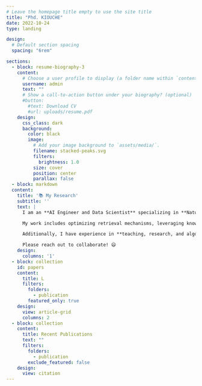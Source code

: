```yaml
---
# Leave the homepage title empty to use the site title
title: "Phd. KIOUCHE"
date: 2022-10-24
type: landing

design:
  # Default section spacing
  spacing: "6rem"

sections:
  - block: resume-biography-3
    content:
      # Choose a user profile to display (a folder name within `content/authors/`)
      username: admin
      text: ""
      # Show a call-to-action button under your biography? (optional)
      #button:
        #text: Download CV
        #url: uploads/resume.pdf
    design:
      css_class: dark
      background:
        color: black
        image:
          # Add your image background to `assets/media/`.
          filename: stacked-peaks.svg
          filters:
            brightness: 1.0
          size: cover
          position: center
          parallax: false
  - block: markdown
  content:
    title: '📚 My Research'
    subtitle: ''
    text: |
      I am an **AI Engineer and Data Scientist** specializing in **Natural Language Processing (NLP), Generative AI, and Retrieval-Augmented Generation (RAG)**, with experience in developing AI-driven solutions for **software engineering, cybersecurity, and graph-based analytics**. 

      My work includes optimizing retrieval mechanisms, leveraging knowledge graphs for contextual accuracy, and designing **efficient, scalable algorithms** for various AI applications. I have contributed to projects such as **anti-smishing detection models** for cybersecurity and **graph-based anomaly detection** in IT systems, utilizing techniques like **Graph Neural Networks (GNNs) and streaming algorithms**.

      Additionally, I have experience in **teaching, research, and algorithm optimization**, with a focus on improving the **performance and efficiency** of AI systems.

      Please reach out to collaborate! 😃
    design:
      columns: '1'
  - block: collection
    id: papers
    content:
      title: L
      filters:
        folders:
          - publication
        featured_only: true
    design:
      view: article-grid
      columns: 2
  - block: collection
    content:
      title: Recent Publications
      text: ""
      filters:
        folders:
          - publication
        exclude_featured: false
    design:
      view: citation
---
```


